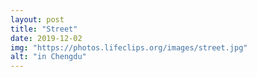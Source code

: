 ```yaml
---
layout: post
title: "Street"
date: 2019-12-02 
img: "https://photos.lifeclips.org/images/street.jpg"
alt: "in Chengdu"
---
```

